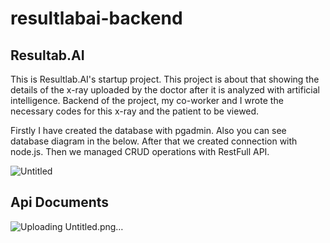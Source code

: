 # resultlabai-backend
## Resultab.AI 

This is Resultlab.AI's startup project. This project is about that showing the details of the x-ray uploaded by the doctor after it is analyzed with artificial intelligence. Backend of the project, my co-worker and I wrote the necessary codes for this x-ray and the patient to be viewed. 

Firstly I have created the database with pgadmin. Also you can see database diagram in the below. After that we created connection with node.js. Then we managed CRUD operations with RestFull API.

![Untitled](https://user-images.githubusercontent.com/77885953/173410484-58f3671b-0e47-4871-8754-7a4df472172b.png)


## Api Documents

![Uploading Untitled.png…]()

  
  
